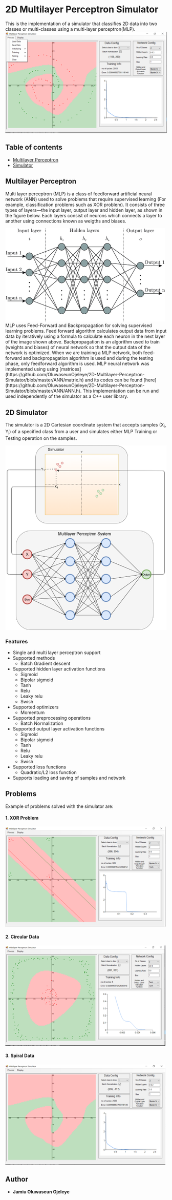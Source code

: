 # 2D Multilayer Perceptron Simulator
This is the implementation of a simulator that classifies 2D data into two classes or multi-classes using a multi-layer perceptron(MLP).
<img src="images/5.png">

## Table of contents

* [Multilayer Perceptron](#multilayer-perceptron)
* [Simulator](#simulator)


## Multilayer Perceptron
Multi layer perceptron (MLP) is a class of feedforward artificial neural network (ANN) used to solve problems that require supervised learning (For example, classification problems such as XOR problem). It consists of three types of layers—the input layer, output layer and hidden layer, as shown in the figure below. Each layers consist of neurons which connects a layer to another using connections known as weigths and biases.

<img src="images/ANN.png" width="500">
MLP uses Feed-Forward and Backpropagation for solving supervised learning problems. Feed forward algorithm calculates output data from input data by iteratively using a formula to calculate each neuron in the next layer of the image shown above. Backpropagation is an algorithm used to train (weights and biases) of neural network so that the output data of the network is optimized. When we are training a MLP network, both feed-forward and backpropagation algorithm is used and during the testing phase, only feedforward algorithm is used.
MLP neural network was implemented using  using [matrices](https://github.com/OluwaseunOjeleye/2D-Multilayer-Perceptron-Simulator/blob/master/ANN/matrix.h) and its codes can be found [here](https://github.com/OluwaseunOjeleye/2D-Multilayer-Perceptron-Simulator/blob/master/ANN/ANN.h). This implementation can be run and used independently of the simulator as a C++ user library.

## 2D Simulator
The simulator is a 2D Cartesian coordinate system that accepts samples (X<sub>i</sub>, Y<sub>i</sub>) of a specified class from a user and simulates either MLP Training or Testing operation on the samples.

<img src="images/system.png">

### Features
* Single and multi layer perceptron support
* Supported methods
  * Batch Gradient descent
* Supported hidden layer activation functions
  * Sigmoid
  * Bipolar sigmoid
  * Tanh
  * Relu
  * Leaky relu
  * Swish
* Supported optimizers
  * Momentum
* Supported preprocessing operations
  * Batch Normalization
* Supported output layer activation functions
  * Sigmoid
  * Bipolar sigmoid
  * Tanh
  * Relu
  * Leaky relu
  * Swish
* Supported loss functions
  * Quadratic/L2 loss function
* Supports loading and saving of samples and network

## Problems
Example of problems solved with the simulator are:
#### 1. XOR Problem
<img src="images/8.png" width="500">

#### 2. Circular Data
<img src="images/6.png" width="500">

#### 3. Spiral Data
<img src="images/3.png" width="500">

## Author
* **Jamiu Oluwaseun Ojeleye**
